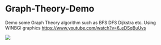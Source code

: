 # Graph-Theory-Demo
Demo some Graph Theory algorithm such as BFS DFS Dijkstra etc. Using WINBGI graphics
https://www.youtube.com/watch?v=6_eDSqBuUvs

[![](https://img.youtube.com/vi/6_eDSqBuUvs/0.jpg)](https://www.youtube.com/watch?v=6_eDSqBuUvs)
